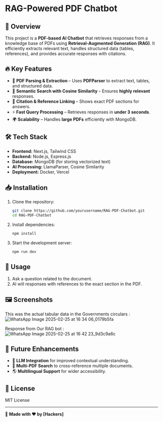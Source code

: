 # RAG-Powered PDF Chatbot

## 🚀 Overview

This project is a **PDF-based AI Chatbot** that retrieves responses from a knowledge base of PDFs using **Retrieval-Augmented Generation (RAG)**. It efficiently extracts relevant text, handles structured data (tables, references), and provides accurate responses with citations.

## 🔥 Key Features

- 📄 **PDF Parsing & Extraction** – Uses **PDFParser** to extract text, tables, and structured data.
- 🧠 **Semantic Search with Cosine Similarity** – Ensures **highly relevant** responses.
- 📌 **Citation & Reference Linking** – Shows exact PDF sections for answers.
- ⚡ **Fast Query Processing** – Retrieves responses in **under 3 seconds**.
- 🌍 **Scalability** – Handles **large PDFs** efficiently with MongoDB.

## 🛠 Tech Stack

- **Frontend:** Next.js, Tailwind CSS
- **Backend:** Node.js, Express.js
- **Database:** MongoDB (for storing vectorized text)
- **AI Processing:** LlamaParser, Cosine Similarity
- **Deployment:** Docker, Vercel

## 📥 Installation

1. Clone the repository:
   ```sh
   git clone https://github.com/yourusername/RAG-PDF-Chatbot.git
   cd RAG-PDF-Chatbot
   ```
2. Install dependencies:
   ```sh
   npm install
   ```
3. Start the development server:
   ```sh
   npm run dev
   ```

## 🎯 Usage

1. Ask a question related to the document.
2. AI will responses with references to the exact section in the PDF.

## 🖼 Screenshots&#x20;
This was the actual tabular data in the Governments circulars :
![WhatsApp Image 2025-02-25 at 16 34 06_0179b5fa](https://github.com/user-attachments/assets/aebcb7f3-75b3-4561-b37c-81d192975e48)

Response from Our RAG bot :
![WhatsApp Image 2025-02-25 at 16 42 23_9d3c9a6c](https://github.com/user-attachments/assets/6b04299f-dc81-4c12-b9f8-43bfb9bbf4e3)

## 🔮 Future Enhancements

- 🤖 **LLM Integration** for improved contextual understanding.
- 📑 **Multi-PDF Search** to cross-reference multiple documents.
- 🌎 **Multilingual Support** for wider accessibility.



## 📜 License

MIT License

---

📌 **Made with ❤️ by [Hackers]**

